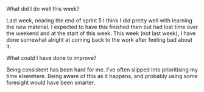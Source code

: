 What did I do well this week?

Last week, nearing the end of sprint 5 I think I did pretty well with learning the new material. I expected to have this finished then but had lost time over the weekend and at the start of this week. This week (not last week), I have done somewhat alright at coming back to the work after feeling bad about it.

What could I have done to improve?

Being consistent has been hard for me. I've often slipped into prioritising my time elsewhere. Being aware of this as it happens, and probably using some foresight would have been smarter. 
